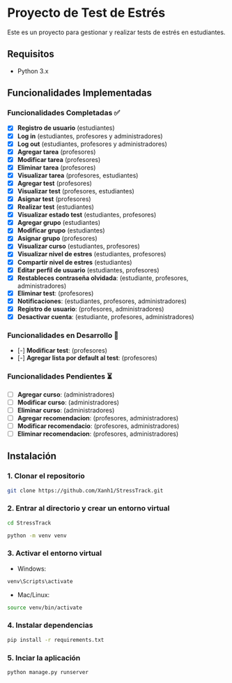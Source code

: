 # Proyecto de Test de Estrés

Este es un proyecto para gestionar y realizar tests de estrés en estudiantes.

## Requisitos

- Python 3.x

## Funcionalidades Implementadas

### Funcionalidades Completadas ✅

- [x] **Registro de usuario** (estudiantes)
- [x] **Log in** (estudiantes, profesores y administradores)
- [x] **Log out** (estudiantes, profesores y administradores)
- [x] **Agregar tarea** (profesores)
- [x] **Modificar tarea** (profesores)
- [x] **Eliminar tarea** (profesores)
- [x] **Visualizar tarea** (profesores, estudiantes)
- [x] **Agregar test** (profesores)
- [x] **Visualizar test** (profesores, estudiantes)
- [x] **Asignar test** (profesores)
- [x] **Realizar test** (estudiantes)
- [x] **Visualizar estado test** (estudiantes, profesores)
- [x] **Agregar grupo** (estudiantes)
- [x] **Modificar grupo** (estudiantes)
- [x] **Asignar grupo** (profesores)
- [x] **Visualizar curso** (estudiantes, profesores)
- [x] **Visualizar nivel de estres** (estudiantes, profesores)
- [x] **Compartir nivel de estres** (estudiantes)
- [x] **Editar perfil de usuario** (estudiantes, profesores)
- [x] **Restableces contraseña olvidada**: (estudiante, profesores, administradores)
- [x] **Eliminar test**: (profesores)
- [x] **Notificaciones**: (estudiantes, profesores, administradores)
- [x] **Registro de usuario**: (profesores, administradores)
- [x] **Desactivar cuenta**: (estudiante, profesores, administradores)

### Funcionalidades en Desarrollo 🚀
- [-] **Modificar test**: (profesores)
- [-] **Agregar lista por default al test**: (profesores)

### Funcionalidades Pendientes ⏳
- [ ] **Agregar curso**: (administradores)
- [ ] **Modificar curso**: (administradores)
- [ ] **Eliminar curso**: (administradores)
- [ ] **Agregar recomendacion**: (profesores, administradores)
- [ ] **Modificar recomendacio**: (profesores, administradores)
- [ ] **Eliminar recomendacion**: (profesores, administradores)

## Instalación

### 1. Clonar el repositorio
```bash
git clone https://github.com/Xanh1/StressTrack.git
```

### 2. Entrar al directorio y crear un entorno virtual
```bash
cd StressTrack
```
```bash
python -m venv venv
```

### 3. Activar el entorno virtual
* Windows:
```bash
venv\Scripts\activate
```

* Mac/Linux:
```bash
source venv/bin/activate
```

### 4. Instalar dependencias
```bash
pip install -r requirements.txt
```

### 5. Inciar la aplicación
```bash
python manage.py runserver
```

